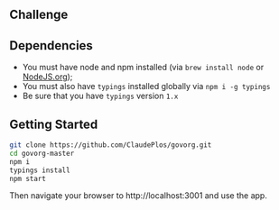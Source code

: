 
## Challenge
## Dependencies
- You must have node and npm installed (via `brew install node` or [NodeJS.org](https://nodejs.org/en/));
- You must also have `typings` installed globally via `npm i -g typings`
- Be sure that you have `typings` version `1.x`

## Getting Started

```bash
git clone https://github.com/ClaudePlos/govorg.git
cd govorg-master
npm i
typings install
npm start
```

Then navigate your browser to http://localhost:3001 and use the app.
